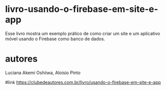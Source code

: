 # livro-usando-o-firebase-em-site-e-app
Esse livro mostra um exemplo prático de como criar um site e um aplicativo móvel usando o Firebase como banco de dados.

# autores
Luciana Akemi Oshiiwa, 
Aloisio Pinto

#link
https://clubedeautores.com.br/livro/usando-o-firebase-em-site-e-app
